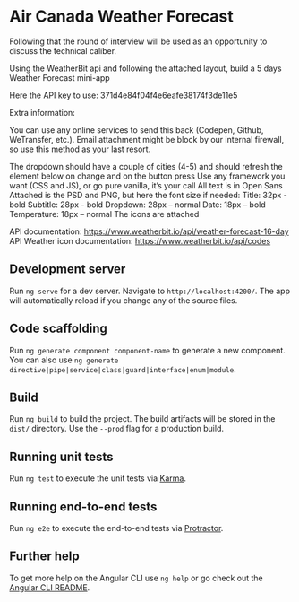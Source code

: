 # Air Canada Weather Forecast

Following that the round of interview will be used as an opportunity to discuss the technical caliber.

Using the WeatherBit api and following the attached layout, build a 5 days Weather Forecast mini-app

Here the API key to use: 371d4e84f04f4e6eafe38174f3de11e5

Extra information:

You can use any online services to send this back (Codepen, Github, WeTransfer, etc.). Email attachment might be block by our internal firewall, so use this method as your last resort.

The dropdown should have a couple of cities (4-5) and should refresh the element below on change and on the button press
Use any framework you want (CSS and JS), or go pure vanilla, it’s your call
All text is in Open Sans
Attached is the PSD and PNG, but here the font size if needed:
Title: 32px - bold
Subtitle: 28px - bold
Dropdown: 28px – normal
Date: 18px – bold
Temperature: 18px – normal
The icons are attached

API documentation: https://www.weatherbit.io/api/weather-forecast-16-day
API Weather icon documentation: https://www.weatherbit.io/api/codes

## Development server

Run `ng serve` for a dev server. Navigate to `http://localhost:4200/`. The app will automatically reload if you change any of the source files.

## Code scaffolding

Run `ng generate component component-name` to generate a new component. You can also use `ng generate directive|pipe|service|class|guard|interface|enum|module`.

## Build

Run `ng build` to build the project. The build artifacts will be stored in the `dist/` directory. Use the `--prod` flag for a production build.

## Running unit tests

Run `ng test` to execute the unit tests via [Karma](https://karma-runner.github.io).

## Running end-to-end tests

Run `ng e2e` to execute the end-to-end tests via [Protractor](http://www.protractortest.org/).

## Further help

To get more help on the Angular CLI use `ng help` or go check out the [Angular CLI README](https://github.com/angular/angular-cli/blob/master/README.md).
